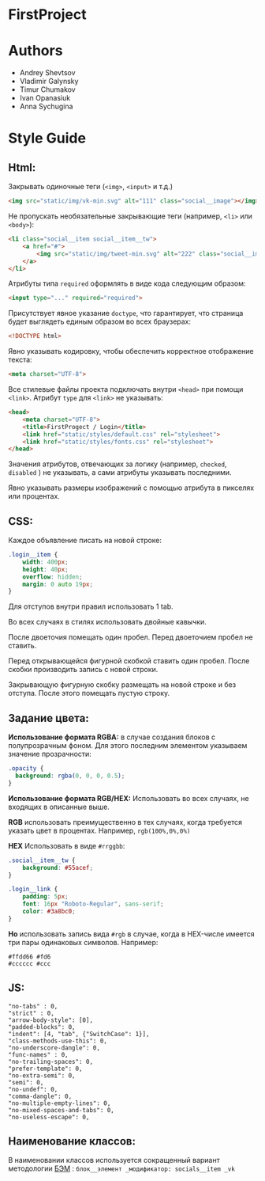 # FirstProject

# Authors

- Andrey Shevtsov
- Vladimir Galynsky
- Timur Chumakov
- Ivan Opanasiuk
- Anna Sychugina

# Style Guide

## Html:
Закрывать одиночные теги (`<img>`, `<input>` и т.д.)
```html
<img src="static/img/vk-min.svg" alt="111" class="social__image"></img>
```

Не пропускать необязательные закрывающие теги (например, `<li>` или `<body>`):
```html
<li class="social__item social__item__tw">
    <a href="#">
        <img src="static/img/tweet-min.svg" alt="222" class="social__image"></img>
    </a>
</li>
```

Атрибуты типа `required` оформлять в виде кода следующим образом:
```html
<input type="..." required="required">
```

Присутствует явное указание `doctype`, что гарантирует, что страница будет выглядеть единым образом во всех браузерах:
```html
<!DOCTYPE html>
```

Явно указывать кодировку, чтобы обеспечить корректное отображение текста:
```html
<meta charset="UTF-8">
```

Все стилевые файлы проекта подключать внутри `<head>` при помощи `<link>`. Атрибут `type` для `<link>` не указывать:
```html
<head>
    <meta charset="UTF-8">
    <title>FirstProgect / Login</title>
    <link href="static/styles/default.css" rel="stylesheet">
    <link href="static/styles/fonts.css" rel="stylesheet">
</head>
```

Значения атрибутов, отвечающих за логику (например, `checked`, `disabled` ) не указывать, а сами атрибуты указывать последними.

Явно указывать размеры изображений с помощью атрибута в пикселях или процентах.

## CSS:
Каждое объявление писать на новой строке:
```css
.login__item {
	width: 400px;
	height: 40px;
	overflow: hidden;
	margin: 0 auto 19px;
}
```

Для отступов внутри правил использовать 1 tab.

Во всех случаях в стилях использовать двойные кавычки.

После двоеточия помещать один пробел. Перед двоеточием пробел не ставить.

Перед открывающейся фигурной скобкой ставить один пробел. После скобки производить запись с новой строки.

Закрывающую фигурную скобку размещать на новой строке и без отступа. После этого помещать пустую строку.

## Задание цвета:

**Использование формата RGBA:**
в случае создания блоков с полупрозрачным фоном. Для этого последним элементом указываем значение прозрачности:
```css
.opacity {
  background: rgba(0, 0, 0, 0.5);
}
```

**Использование формата RGB/HEX:**
Использовать во всех случаях, не входящих в описанные выше.

**RGB** использовать преимущественно в тех случаях, когда требуется указать цвет в процентах. Например, `rgb(100%,0%,0%)`

**HEX** Использовать в виде `#rrggbb`:
```css
.social__item__tw {
	background: #55acef;
}
```
```css
.login__link {
	padding: 5px;
	font: 16px "Roboto-Regular", sans-serif;
	color: #3a8bc0;
}
```
 **Но** использовать запись вида `#rgb` в случае, когда в HEX-числе имеется три пары одинаковых символов. Например:

    #ffdd66	#fd6
    #cccccc	#ccc

## JS:
	"no-tabs" : 0,
	"strict" : 0,
	"arrow-body-style": [0],
	"padded-blocks": 0,
	"indent": [4, "tab", {"SwitchCase": 1}],
	"class-methods-use-this": 0,
	"no-underscore-dangle": 0,
	"func-names" : 0,
	"no-trailing-spaces": 0,
	"prefer-template": 0,
	"no-extra-semi": 0,
	"semi": 0,
	"no-undef": 0,
	"comma-dangle": 0,
	"no-multiple-empty-lines": 0,
	"no-mixed-spaces-and-tabs": 0,
	"no-useless-escape": 0,

## Наименование классов:
В наименовании классов используется сокращенный вариант методологии [БЭМ](https://ru.bem.info/methodology/) : `блок__элемент _модификатор: socials__item _vk`
